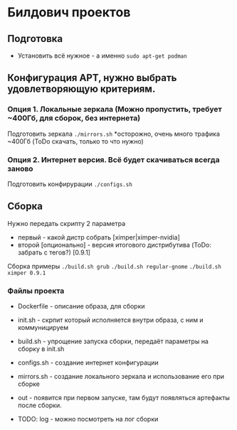 # Билдович проектов

## Подготовка
- Установить всё нужное - а именно `sudo apt-get podman`

## Конфигурация APT, нужно выбрать удовлетворяющую критериям.
### Опция 1. Локальные зеркала (Можно пропустить, требует ~400Гб, для сборок, без интернета)
Подготовить зеркала `./mirrors.sh` *осторожно, очень много трафика ~400Гб (ToDo скачать, только то что нужно)

### Опция 2. Интернет версия. Всё будет скачиваться всегда заново
Подготовить конфирурации `./configs.sh`

## Сборка
Нужно передать скрипту 2 параметра 
- первый - какой дистр собрать [ximper|ximper-nvidia]
- второй [опционально] - версия итогового дистрибутива (ToDo: забрать с тегов?) [0.9.1]

Сборка примеры
`./build.sh grub`
`./build.sh regular-gnome`
`./build.sh ximper 0.9.1` 

### Файлы проекта
- Dockerfile - описание образа, для сборки
- init.sh - скрпит который исполняется внутри образа, с ним и коммуницируем
- build.sh - упрощение запуска сборки, передаёт параметры на сборку в init.sh
- configs.sh - создание интернет конфигурации
- mirrors.sh - создание локального зеркала и использование его при сборке

- out - появится при первом запуске, там будут появляться артефакты после сборки.
- TODO: log - можно посмотреть на лог сборки
